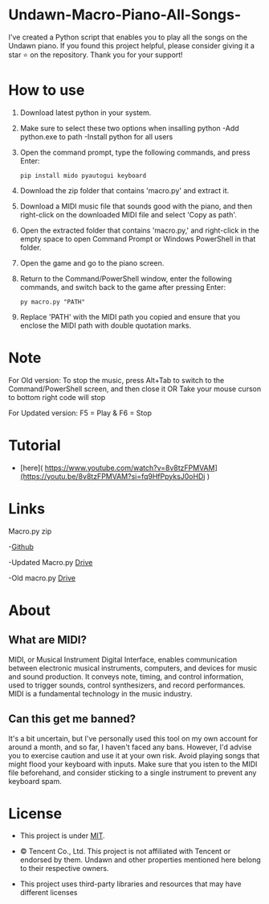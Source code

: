# Undawn-Macro-Piano-All-Songs-

I've created a Python script that enables you to play all the songs on the Undawn piano. If you found this project helpful, please consider giving it a star ⭐ on the repository. Thank you for your support!
# How to use

1. Download latest python in your system.
2. Make sure to select these two options when insalling python -Add python.exe to path  -Install python for all users
3. Open the command prompt, type the following commands, and press Enter:
   
     ```
   pip install mido pyautogui keyboard
    ```
     
5. Download the zip folder that contains 'macro.py' and extract it.
6. Download a MIDI music file that sounds good with the piano, and then right-click on the downloaded MIDI file and select 'Copy as path'.
7. Open the extracted folder that contains 'macro.py,' and right-click in the empty space to open Command Prompt or Windows PowerShell in that folder.
8. Open the game and go to the piano screen.
9. Return to the Command/PowerShell window, enter the following commands, and switch back to the game after pressing Enter:
    ```
   py macro.py "PATH" 
     ```
10. Replace 'PATH' with the MIDI path you copied and ensure that you enclose the MIDI path with double quotation marks.

# Note

  For Old version:
  To stop the music, press Alt+Tab to switch to the Command/PowerShell screen, and then close it
  OR Take your mouse curson to bottom right code will stop

  For Updated version:
  F5 = Play & F6 = Stop

# Tutorial
 - [here]( https://www.youtube.com/watch?v=8v8tzFPMVAM](https://youtu.be/8v8tzFPMVAM?si=fq9HfPpyksJ0oHDj )

# Links
 
  Macro.py zip
     
 -[Github](https://minhaskamal.github.io/DownGit/#/home?url=https://github.com/Myinx/Undawn-Macro-Piano-All-Songs-/macro.py)

 -Updated Macro.py 
 [Drive](https://drive.google.com/file/d/1rMAgaIwJ1Qq88Q4C5ZIr72SiXKK6-RKE/view?usp=drivesdk) 

 -Old macro.py
 [Drive](https://drive.google.com/file/d/17Unq8X-YgnYg9AfSLLgDuFqrLyI-iHXw/view?usp=drive_link)
 

# About

  ## What are MIDI?
   
   MIDI, or Musical Instrument Digital Interface, enables communication between electronic musical instruments, computers, and devices for music and sound production. It conveys note, timing, and control information, used to trigger sounds, control 
 synthesizers, and record performances. MIDI is a fundamental technology in the music industry.

  ## Can this get me banned?

   It's a bit uncertain, but I've personally used this tool on my own account for around a month, and so far, I haven't faced any bans. However, I'd advise you to exercise caution and use it at your own risk. Avoid playing songs that might flood your keyboard with 
 inputs. Make sure that you isten to the MIDI file beforehand, and consider sticking to a single instrument to prevent any keyboard spam.


# License

  - This project is under [MIT](https://github.com/Myinx/Undawn-Macro-Piano-All-Songs-/blob/main/License.md).
    
  - © Tencent Co., Ltd. This project is not affiliated with Tencent or endorsed by them. Undawn and other properties mentioned here belong to their respective owners.
    
  - This project uses third-party libraries and resources that may have different licenses




                            
